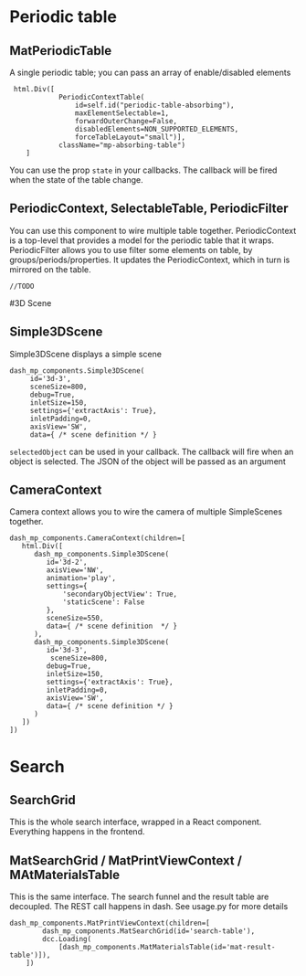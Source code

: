 # Periodic table

## MatPeriodicTable

A single periodic table; you can pass an array of enable/disabled elements

```
 html.Div([
            PeriodicContextTable(
                id=self.id("periodic-table-absorbing"),
                maxElementSelectable=1,
                forwardOuterChange=False,
                disabledElements=NON_SUPPORTED_ELEMENTS,
                forceTableLayout="small")],
            className="mp-absorbing-table")
    ]
```

You can use the prop `state` in your callbacks. The callback will be fired when the state of the 
table change.

## PeriodicContext, SelectableTable, PeriodicFilter

You can use this component to wire multiple table together. 
PeriodicContext is a top-level that provides a model for the periodic table that it wraps.
PeriodicFilter allows you to use filter some elements on table, by groups/periods/properties.
It updates the PeriodicContext, which in turn is mirrored on the table.
```
//TODO
```

#3D Scene

## Simple3DScene

Simple3DScene displays a simple scene

```
dash_mp_components.Simple3DScene(
     id='3d-3',
     sceneSize=800,
     debug=True,
     inletSize=150,
     settings={'extractAxis': True},
     inletPadding=0,
     axisView='SW',
     data={ /* scene definition */ }
```

`selectedObject` can be used in your callback. The callback will fire when an object is selected.
The JSON of the object will be passed as an argument

## CameraContext

Camera context allows you to wire the camera of multiple SimpleScenes together.

```
dash_mp_components.CameraContext(children=[
   html.Div([
      dash_mp_components.Simple3DScene(
         id='3d-2',
         axisView='NW',
         animation='play',
         settings={
             'secondaryObjectView': True,
             'staticScene': False
         },
         sceneSize=550,
         data={ /* scene definition  */ }
      ),
      dash_mp_components.Simple3DScene(
         id='3d-3',
          sceneSize=800,
         debug=True,
         inletSize=150,
         settings={'extractAxis': True},
         inletPadding=0,
         axisView='SW',
         data={ /* scene definition */ }
      )
   ])
])
```


# Search

## SearchGrid

This is the whole search interface, wrapped in a React component. Everything happens in the frontend.

## MatSearchGrid / MatPrintViewContext / MAtMaterialsTable

This is the same interface. The search funnel and the result table are decoupled. The REST call
happens in dash. See usage.py for more details

```
dash_mp_components.MatPrintViewContext(children=[
        dash_mp_components.MatSearchGrid(id='search-table'),
        dcc.Loading(
            [dash_mp_components.MatMaterialsTable(id='mat-result-table')]),
    ])
```

##


